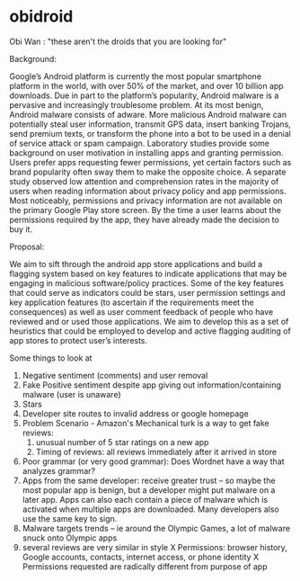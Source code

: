 obidroid
========

Obi Wan : "these aren't the droids that you are looking for"

Background:

Google’s Android platform is currently the most popular smartphone platform in the world, with over 50% of the market, and over 10 billion app downloads. Due in part to the platform’s popularity, Android malware is a pervasive and increasingly troublesome problem. At its most benign, Android malware consists of adware. More malicious Android malware can potentially steal user information, transmit GPS data, insert banking Trojans, send premium texts, or transform the phone into a bot to be used in a denial of service attack or spam campaign. Laboratory studies provide some background on user motivation in installing apps and granting permission. Users prefer apps requesting fewer permissions, yet certain factors such as brand popularity often sway them to make the opposite choice. A separate study observed low attention and comprehension rates in the majority of users when reading information about privacy policy and app permissions. Most noticeably, permissions and privacy information are not available on the primary Google Play store screen. By the time a user learns about the permissions required by the app, they have already made the decision to buy it.   


Proposal: 

 We aim to sift through the android app store applications and build a flagging system based on key features to indicate applications that may be engaging in malicious software/policy practices.
Some of the key features that could serve as indicators could be stars, user permission settings and key application features (to ascertain if the requirements meet the consequences) as well as user comment feedback of people who have reviewed and or used those applications. 
We aim to develop this as a set of heuristics that could be employed to develop and active flagging auditing of app stores to protect user’s interests. 

Some things to look at
1. Negative sentiment (comments) and user removal
2. Fake Positive sentiment despite app giving out information/containing malware (user is unaware)
3. Stars
4. Developer site routes to invalid address or google homepage
5. Problem Scenario - Amazon's Mechanical turk is a way to get fake reviews: 
   1. unusual number of 5 star ratings on a new app
   2. Timing of reviews:  all reviews immediately after it arrived in store
6. Poor grammar (or very good grammar):  Does Wordnet have a way that analyzes grammar?
7. Apps from the same developer:  receive greater trust – so maybe the most popular app is benign, but a developer might put malware on a later app. Apps can also each contain a piece of malware which is activated when multiple apps are downloaded. Many developers also use the same key to sign.
8. Malware targets trends – ie around the Olympic Games, a lot of malware snuck onto Olympic apps
9. several reviews are very similar in style
X Permissions: browser history, Google accounts, contacts, internet access, or phone identity
X Permissions requested are radically different from purpose of app



